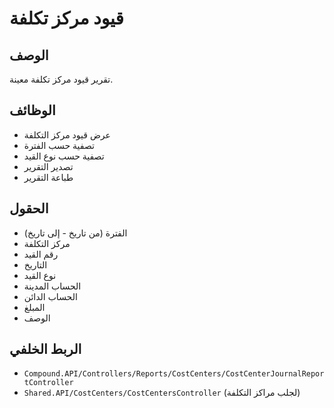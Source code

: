 # قيود مركز تكلفة

## الوصف
تقرير قيود مركز تكلفة معينة.

## الوظائف
- عرض قيود مركز التكلفة
- تصفية حسب الفترة
- تصفية حسب نوع القيد
- تصدير التقرير
- طباعة التقرير

## الحقول
- الفترة (من تاريخ - إلى تاريخ)
- مركز التكلفة
- رقم القيد
- التاريخ
- نوع القيد
- الحساب المدينة
- الحساب الدائن
- المبلغ
- الوصف

## الربط الخلفي
- `Compound.API/Controllers/Reports/CostCenters/CostCenterJournalReportController`
- `Shared.API/CostCenters/CostCentersController` (لجلب مراكز التكلفة)
